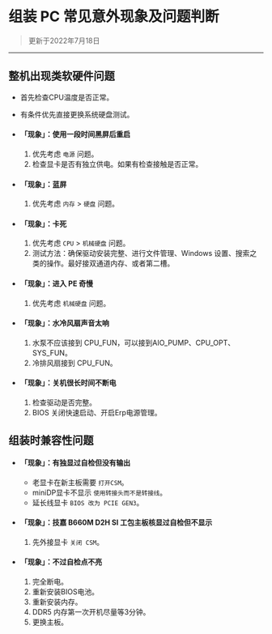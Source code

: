 # 组装 PC 常见意外现象及问题判断

>更新于2022年7月18日

---

## 整机出现类软硬件问题

- 首先检查CPU温度是否正常。
- 有条件优先直接更换系统硬盘测试。

- #### 「现象」：使用一段时间黑屏后重启
    1. 优先考虑 `电源` 问题。
    2. 检查显卡是否有独立供电。如果有检查接触是否正常。

- #### 「现象」：蓝屏
    1. 优先考虑 `内存` > `硬盘` 问题。

- #### 「现象」：卡死
    1. 优先考虑 `CPU` > `机械硬盘` 问题。
    2. 测试方法：确保驱动安装完整、进行文件管理、Windows 设置、搜索之类的操作。最好接双通道内存、或者第二槽。

- #### 「现象」：进入 PE 奇慢
    1. 优先考虑 `机械硬盘` 问题。
    
- #### 「现象」：水冷风扇声音太响
    1. 水泵不应该接到 CPU_FUN，可以接到AIO_PUMP、CPU_OPT、SYS_FUN。
    2. 冷排风扇接到 CPU_FUN。

- #### 「现象」：关机很长时间不断电
    1. 检查驱动是否完整。
    2. BIOS 关闭快速启动、开启Erp电源管理。

## 组装时兼容性问题

- #### 「现象」：有独显过自检但没有输出
    - 老显卡在新主板需要 `打开CSM`。
    - miniDP显卡不显示 `使用转接头而不是转接线`。
    - 延长线显卡 `BIOS 改为 PCIE GEN3`。

- #### 「现象」：技嘉 B660M D2H SI 工包主板核显过自检但不显示
    1. 先外接显卡 `关闭 CSM`。

- #### 「现象」：不过自检点不亮
    1. 完全断电。
    2. 重新安装BIOS电池。
    3. 重新安装内存。
    4. DDR5 内存第一次开机尽量等3分钟。
    5. 更换主板。
